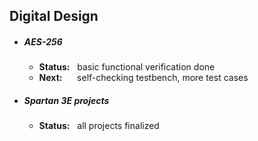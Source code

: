 ## Digital Design

- ##### AES-256
    - **Status:** &nbsp;                  basic functional verification done
    - **Next:** &nbsp;&nbsp;&nbsp;&nbsp;  self-checking testbench, more test cases


- ##### Spartan 3E projects
    - **Status:** &nbsp; all projects finalized 